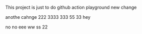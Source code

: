 This project is just to do github action playground
new change


anothe cahnge
222
3333
333
55
33
hey

no no
eee
ww
ss
22